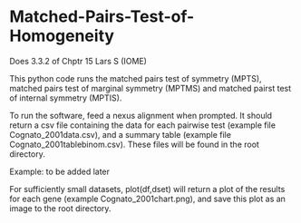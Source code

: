 # Matched-Pairs-Test-of-Homogeneity
Does 3.3.2 of Chptr 15 Lars S (IOME)

This python code runs the matched pairs test of symmetry (MPTS), matched pairs test of marginal symmetry (MPTMS) and matched pairst test of internal symmetry (MPTIS).

To run the software, feed a nexus alignment when prompted. It should return a csv file containing the data for each pairwise test (example file Cognato_2001data.csv), and a summary table (example file Cognato_2001tablebinom.csv). These files will be found in the root directory.

Example: to be added later

For sufficiently small datasets, plot(df,dset) will return a plot of the results for each gene (example Cognato_2001chart.png), and save this plot as an image to the root directory.
